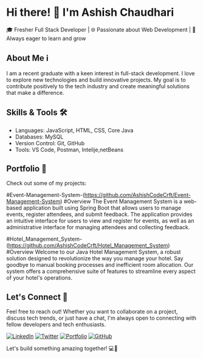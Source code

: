 # Hi there! 👋 I'm Ashish Chaudhari

🎓 Fresher Full Stack Developer | 🌐 Passionate about Web Development | 🚀 Always eager to learn and grow

## About Me ℹ️

I am a recent graduate with a keen interest in full-stack development. I love to explore new technologies and build innovative projects. My goal is to contribute positively to the tech industry and create meaningful solutions that make a difference.

## Skills & Tools 🛠️

- Languages: JavaScript, HTML, CSS, Core Java
- Databases: MySQL
- Version Control: Git, GitHub
- Tools: VS Code, Postman, Intelije,netBeans

## Portfolio 🌟

Check out some of my projects:

#Event-Management-System-(https://github.com/AshishCodeCrft/Event-Management-System)
#Overview
The Event Management System is a web-based application built using Spring Boot that allows users to manage events, register attendees, and submit feedback. The application provides an intuitive interface for users to view and register for events, as well as an administrative interface for managing attendees and collecting feedback.

#Hotel_Management_System-(https://github.com/AshishCodeCrft/Hotel_Management_System)
#Overview
Welcome to our Java Hotel Management System, a robust solution designed to revolutionize the way you manage your hotel. Say goodbye to manual booking processes and inefficient room allocation. Our system offers a comprehensive suite of features to streamline every aspect of your hotel's operations.


## Let's Connect 🤝

Feel free to reach out! Whether you want to collaborate on a project, discuss tech trends, or just have a chat, I'm always open to connecting with fellow developers and tech enthusiasts.

[![LinkedIn](https://img.shields.io/badge/LinkedIn-AshishChaudhari-blue)](https://www.linkedin.com/in/your-linkedin-profile/)
[![Twitter](https://img.shields.io/badge/Twitter-ashishcodes-green)](https://twitter.com/your-twitter-profile)
[![Portfolio](https://img.shields.io/badge/Portfolio-ashishcodes.com-orange)](https://www.ashishcodes.com)
[![GitHub](https://img.shields.io/badge/GitHub-ashishcodes-black)](https://github.com/ashishcodes)

Let's build something amazing together! 💻🚀

